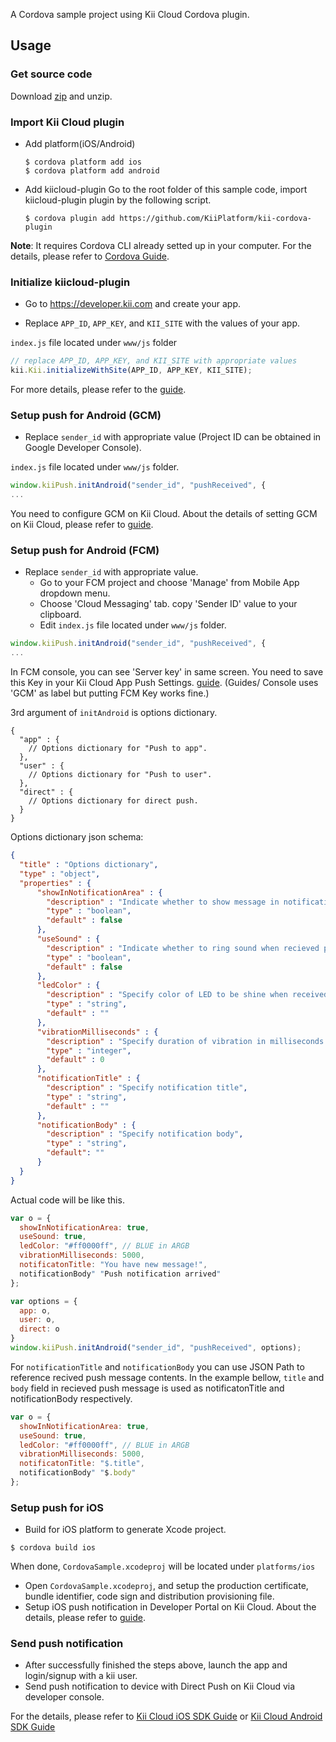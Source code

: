 A Cordova sample project using Kii Cloud Cordova plugin.

## Usage

### Get source code

Download [zip](https://github.com/KiiPlatform/cordova-plugin-sample/archive/master.zip) and unzip.

### Import Kii Cloud plugin

- Add platform(iOS/Android)

  ```
  $ cordova platform add ios
  $ cordova platform add android
  ```

- Add kiicloud-plugin
  Go to the root folder of this sample code, import kiicloud-plugin plugin by the following script.
  ```
  $ cordova plugin add https://github.com/KiiPlatform/kii-cordova-plugin
  ```

**Note**: It requires Cordova CLI already setted up in your computer. For the details, please refer to [Cordova Guide](https://cordova.apache.org/docs/en/5.1.1/guide/cli/index.html).

### Initialize kiicloud-plugin
- Go to https://developer.kii.com and create your app.

- Replace `APP_ID`, `APP_KEY`, and `KII_SITE` with the values of your app.

`index.js` file located under `www/js` folder
```js
// replace APP_ID, APP_KEY, and KII_SITE with appropriate values
kii.Kii.initializeWithSite(APP_ID, APP_KEY, KII_SITE);
```
For more details, please refer to the [guide](http://docs.kii.com/en/guides/javascript/quickstart/).

### Setup push for Android (GCM)

- Replace `sender_id` with appropriate value (Project ID can be obtained in Google Developer Console).

`index.js` file located under `www/js` folder.
```js
window.kiiPush.initAndroid("sender_id", "pushReceived", {
...
```

You need to configure GCM on Kii Cloud.
About the details of setting GCM on Kii Cloud, please refer to [guide](http://documentation.kii.com/en/samples/push-notifications/push-notifications-android/).

### Setup push for Android (FCM)
- Replace `sender_id` with appropriate value.
  - Go to your FCM project and choose 'Manage' from Mobile App dropdown menu.
  - Choose 'Cloud Messaging' tab. copy 'Sender ID' value to your clipboard.
  - Edit  `index.js` file located under `www/js` folder.

```js
window.kiiPush.initAndroid("sender_id", "pushReceived", {
...
```

In FCM console, you can see 'Server key' in same screen.
You need to save this Key in your Kii Cloud App Push Settings.
[guide](http://documentation.kii.com/en/samples/push-notifications/push-notifications-android/).
(Guides/ Console uses 'GCM' as label but putting FCM Key works fine.)

3rd argument of `initAndroid` is options dictionary.

```
{
  "app" : {
    // Options dictionary for "Push to app".
  },
  "user" : {
    // Options dictionary for "Push to user".
  },
  "direct" : {
    // Options dictionary for direct push.
  }
}
```

Options dictionary json schema:

```json
{
  "title" : "Options dictionary",
  "type" : "object",
  "properties" : {
      "showInNotificationArea" : {
        "description" : "Indicate whether to show message in notification area.",
        "type" : "boolean",
        "default" : false
      },
      "useSound" : {
        "description" : "Indicate whether to ring sound when recieved push notification.",
        "type" : "boolean",
        "default" : false
      },
      "ledColor" : {
        "description" : "Specify color of LED to be shine when received push notification.",
        "type" : "string",
        "default" : ""
      },
      "vibrationMilliseconds" : {
        "description" : "Specify duration of vibration in milliseconds.",
        "type" : "integer",
        "default" : 0
      },
      "notificationTitle" : {
        "description" : "Specify notification title",
        "type" : "string",
        "default" : ""
      },
      "notificationBody" : {
        "description" : "Specify notification body",
        "type" : "string",
        "default": ""
      }
  }
}
```

Actual code will be like this.
```javascript
var o = {
  showInNotificationArea: true,
  useSound: true,
  ledColor: "#ff0000ff", // BLUE in ARGB
  vibrationMilliseconds: 5000,
  notificatonTitle: "You have new message!",
  notificationBody" "Push notification arrived"
};

var options = {
  app: o,
  user: o,
  direct: o
}
window.kiiPush.initAndroid("sender_id", "pushReceived", options);
```

For `notificationTitle` and `notificationBody` you can use JSON Path to reference recived push message contents.
In the example bellow, `title` and `body` field in recieved push message is used as notificatonTitle and notificationBody
respectively.

```javascript
var o = {
  showInNotificationArea: true,
  useSound: true,
  ledColor: "#ff0000ff", // BLUE in ARGB
  vibrationMilliseconds: 5000,
  notificatonTitle: "$.title",
  notificationBody" "$.body"
};
```

### Setup push for iOS
- Build for iOS platform to generate Xcode project.

```shell
$ cordova build ios
```

 When done, `CordovaSample.xcodeproj` will be located under `platforms/ios`

- Open `CordovaSample.xcodeproj`, and setup the production certificate, bundle identifier, code sign and distribution provisioning file.
- Setup iOS push notification in Developer Portal on Kii Cloud.
About the details, please refer to [guide](http://documentation.kii.com/en/samples/push-notifications/push-notifications-ios/).

### Send push notification

- After successfully finished the steps above, launch the app and login/signup with a kii user.
- Send push notification to device with Direct Push on Kii Cloud via developer console.

For the details, please refer to [Kii Cloud iOS SDK Guide](http://documentation.kii.com/en/guides/ios/managing-push-notification/direct-push/) or [Kii Cloud Android SDK Guide](http://documentation.kii.com/en/guides/android/managing-push-notification/direct-push/)
